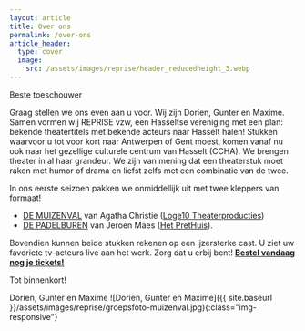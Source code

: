 ```yaml
---
layout: article
title: Over ons
permalink: /over-ons
article_header:
  type: cover
  image:
    src: /assets/images/reprise/header_reducedheight_3.webp
---
```


Beste toeschouwer

Graag stellen we ons even aan u voor. Wij zijn Dorien, Gunter en Maxime. Samen vormen wij REPRISE vzw, een Hasseltse vereniging met een plan: bekende theatertitels met bekende acteurs naar Hasselt halen!
Stukken waarvoor u tot voor kort naar Antwerpen of Gent moest, komen vanaf nu ook naar het gezellige culturele centrum van Hasselt (CCHA).
We brengen theater in al haar grandeur. We zijn van mening dat een theaterstuk moet raken met humor of drama en liefst zelfs met een combinatie van de twee.

In ons eerste seizoen pakken we onmiddellijk uit met twee kleppers van formaat!
- [DE MUIZENVAL](/voorstellingen/de-muizenval) van Agatha Christie ([Loge10 Theaterproducties](https://www.loge10.be/))
- [DE PADELBUREN](/voorstellingen/de-padelburen) van Jeroen Maes ([Het PretHuis](https://www.prethuis.be/)).

Bovendien kunnen beide stukken rekenen op een ijzersterke cast. U ziet uw favoriete tv-acteurs live aan het werk.
Zorg dat u erbij bent! **[Bestel vandaag nog je tickets!](/tickets)**

Tot binnenkort!

Dorien, Gunter en Maxime
![Dorien, Gunter en Maxime]({{ site.baseurl }}/assets/images/reprise/groepsfoto-muizenval.jpg){:class="img-responsive"}
